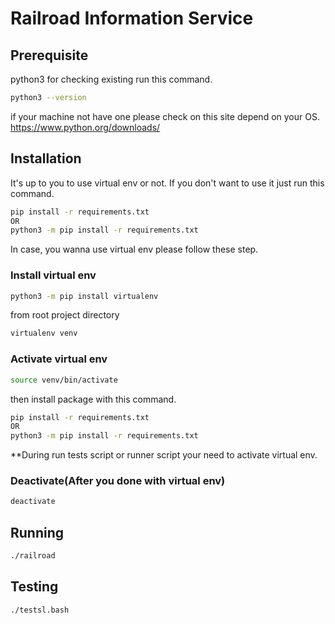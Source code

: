# Railroad Information Service

## Prerequisite
python3
for checking existing run this command.
```bash
python3 --version
```
if your machine not have one please check on this site depend on your OS.
https://www.python.org/downloads/



## Installation
It's up to you to use virtual env or not. If you don't want to use it just run
this command.
```bash
pip install -r requirements.txt
OR
python3 -m pip install -r requirements.txt
``` 
In case, you wanna use virtual env please follow these step.
### Install virtual env
```bash
python3 -m pip install virtualenv
```
from root project directory
```bash
virtualenv venv
```
### Activate virtual env
```bash
source venv/bin/activate
```
then install package with this command.
```bash
pip install -r requirements.txt
OR
python3 -m pip install -r requirements.txt
``` 
**During run tests script or runner script your need to activate virtual env.
### Deactivate(After you done with virtual env)
```bash
deactivate
```
## Running
```bash
./railroad
```
## Testing
```bash
./testsl.bash
```

